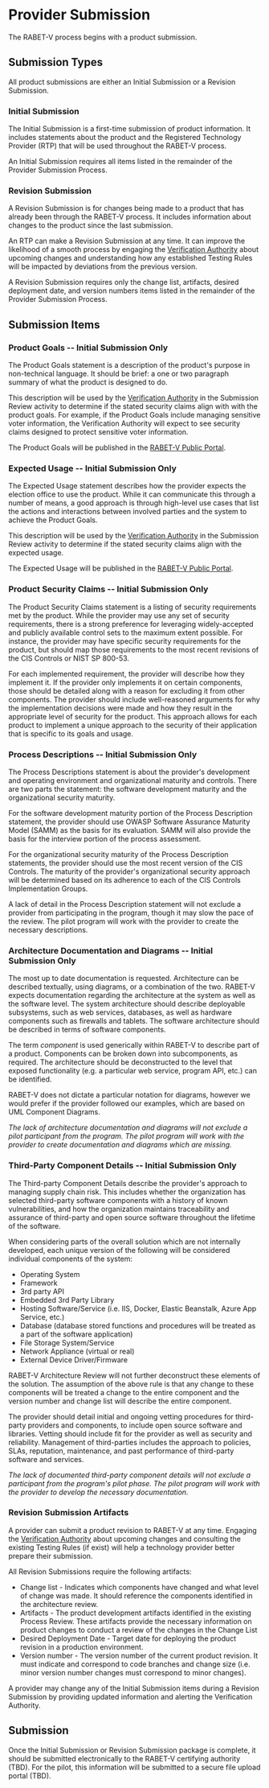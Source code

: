# Provider Submission
The RABET-V process begins with a product submission.

## Submission Types
All product submissions are either an Initial Submission or a Revision Submission.

### Initial Submission

The Initial Submission is a first-time submission of product information. It includes statements about the product and the Registered Technology Provider (RTP) that will be used throughout the RABET-V process.

An Initial Submission requires all items listed in the remainder of the Provider Submission Process.

### Revision Submission

A Revision Submission is for changes being made to a product that has already been through the RABET-V process. It includes information about changes to the product since the last submission.

An RTP can make a Revision Submission at any time. It can improve the likelihood of a smooth process by engaging the [Verification Authority](../RABET-V_Glossary.md) about upcoming changes and understanding how any established Testing Rules will be impacted by deviations from the previous version.

A Revision Submission requires only the change list, artifacts, desired deployment date, and version numbers items listed in the remainder of the Provider Submission Process.

## Submission Items

### Product Goals -- Initial Submission Only
The Product Goals statement is a description of the product's purpose in non-technical language. It should be brief: a one or two paragraph summary of what the product is designed to do.

This description will be used  by the [Verification Authority](../RABET-V_Glossary.md) in the Submission Review activity to determine if the stated security claims align with with the product goals. For example, if the Product Goals include managing sensitive voter information, the Verification Authority will expect to see security claims designed to protect sensitive voter information.

The Product Goals will be published in the [RABET-V Public Portal](../RABET-V_Glossary.md).

### Expected Usage -- Initial Submission Only
The Expected Usage statement describes how the provider expects the election office to use the product. While it can communicate this through a number of means, a good approach is through high-level use cases that list the actions and interactions between involved parties and the system to achieve the Product Goals.

This description will be used  by the [Verification Authority](../RABET-V_Glossary.md) in the Submission Review activity to determine if the stated security claims align with the expected usage.

The Expected Usage will be published in the [RABET-V Public Portal](../RABET-V_Glossary.md).

### Product Security Claims -- Initial Submission Only
The Product Security Claims statement is a listing of security requirements met by the product. While the provider may use any set of security requirements, there is a strong preference for leveraging widely-accepted and publicly available control sets to the maximum extent possible. For instance, the provider may have specific security requirements for the product, but should map those requirements to the most recent revisions of the CIS Controls or NIST SP 800-53.

For each implemented requirement, the provider will describe how they implement it. If the provider only implements it on certain components, those should be detailed along with a reason for excluding it from other components. The provider should include well-reasoned arguments for why the implementation decisions were made and how they result in the appropriate level of security for the product. This approach allows for each product to implement a unique approach to the security of their application that is specific to its goals and usage.

### Process Descriptions -- Initial Submission Only

The Process Descriptions statement is about the provider's development and operating environment and organizational maturity and controls. There are two parts the statement: the software development maturity and the organizational security maturity.

For the software development maturity portion of the Process Description statement, the provider should use OWASP Software Assurance Maturity Model (SAMM) as the basis for its evaluation. SAMM will also provide the basis for the interview portion of the process assessment.

For the organizational security maturity of the Process Description statements, the provider should use the most recent version of the CIS Controls. The maturity of the provider's organizational security approach will be determined based on its adherence to each of the CIS Controls Implementation Groups.

A lack of detail in the Process Description statement will not exclude a provider from participating in the program, though it may slow the pace of the review. The pilot program will work with the provider to create the necessary descriptions.

### Architecture Documentation and Diagrams -- Initial Submission Only

The most up to date documentation is requested. Architecture can be described textually, using diagrams, or a combination of the two. RABET-V expects documentation regarding the architecture at the system as well as the software level. The system architecture should describe deployable subsystems, such as web services, databases, as well as hardware components such as firewalls and tablets. The software architecture should be described in terms of software components.

The term *component* is used generically within RABET-V to describe part of a product. Components can be broken down into subcomponents, as required. The architecture should be deconstructed to the level that exposed functionality (e.g. a particular web service, program API, etc.) can be identified.

RABET-V does not dictate a particular notation for diagrams, however we would prefer if the provider followed our examples, which are based on UML Component Diagrams.

*The lack of architecture documentation and diagrams will not exclude a pilot participant from the program. The pilot program will work with the provider to create documentation and diagrams which are missing.*

### Third-Party Component Details -- Initial Submission Only

The Third-party Component Details describe the provider's approach to managing supply chain risk. This includes whether the organization has selected third-party software components with a history of known vulnerabilities, and how the organization maintains traceability and assurance of third-party and open source software throughout the lifetime of the software.

When considering parts of the overall solution which are not internally developed, each unique version of the following will be considered individual components of the system:

* Operating System
* Framework
* 3rd party API
* Embedded 3rd Party Library
* Hosting Software/Service (i.e. IIS, Docker, Elastic Beanstalk, Azure App Service, etc.)
* Database (database stored functions and procedures will be treated as a part of the software application)
* File Storage System/Service
* Network Appliance (virtual or real)
* External Device Driver/Firmware

RABET-V Architecture Review will not further deconstruct these elements of the solution. The assumption of the above rule is that any change to these components will be treated a change to the entire component and the version number and change list will describe the entire component.

The provider should detail initial and ongoing vetting procedures for third-party providers and components, to include open source software and libraries. Vetting should include fit for the provider as well as security and reliability. Management of third-parties includes the approach to policies, SLAs, reputation, maintenance, and past performance of third-party software and services.

*The lack of documented third-party component details will not exclude a participant from the program's pilot phase. The pilot program will work with the provider to develop the necessary documentation.*

### Revision Submission Artifacts

A provider can submit a product revision to RABET-V at any time. Engaging the [Verification Authority](../RABET-V_Glossary.md) about upcoming changes and consulting the existing Testing Rules (if exist) will help a technology provider better prepare their submission.

All Revision Submissions require the following artifacts:
* Change list - Indicates which components have changed and what level of change was made. It should reference the components identified in the architecture review.
* Artifacts - The product development artifacts identified in the existing Process Review. These artifacts provide the necessary information on product changes to conduct a review of the changes in the Change List
* Desired Deployment Date - Target date for deploying the product revision in a production environment.
* Version number - The version number of the current product revision. It must indicate and correspond to code branches and change size (i.e. minor version number changes must correspond to minor changes).

A provider may change any of the Initial Submission items during a Revision Submission by providing updated information and alerting the Verification Authority.

## Submission

Once the Initial Submission or Revision Submission package is complete, it should be submitted electronically to the RABET-V certifying authority (TBD). For the pilot, this information will be submitted to a secure file upload portal (TBD).
